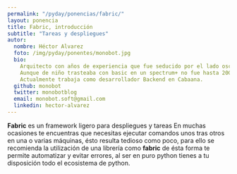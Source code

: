 ```yaml
---
permalink: "/pyday/ponencias/fabric/"
layout: ponencia
title: Fabric, introducción
subtitle: "Tareas y despliegues"
autor:
  nombre: Héctor Alvarez
  foto: /img/pyday/ponentes/monobot.jpg
  bio:
    Arquitecto con años de experiencia que fue seducido por el lado oscuro.
    Aunque de niño trasteaba con basic en un spectrum+ no fue hasta 2009 cuando de forma autodidacta y poco a poco aprendió programación, Python para él fue como pasar a través del espejo, todo era nuevo, mágico y excitante.
    Actualmente trabaja como desarrollador Backend en Cabaana.
  github: monobot
  twitter: monobotblog
  email: monobot.soft@gmail.com
  linkedin: hector-alvarez
---
```

**Fabric** es un framework ligero para despliegues y tareas
En muchas ocasiones te encuentras que necesitas ejecutar comandos unos tras otros en una o varias máquinas, ésto resulta tedioso como poco, para ello se recomienda la utilización de una librería como **fabric** de ésta forma te permite automatizar y evitar errores, al ser en puro python tienes a tu disposición todo el ecosistema de python.

